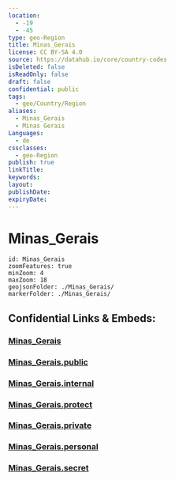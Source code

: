 ```yaml
---
location:
  - -19
  - -45
type: geo-Region
title: Minas_Gerais
license: CC BY-SA 4.0
source: https://datahub.io/core/country-codes
isDeleted: false
isReadOnly: false
draft: false
confidential: public
tags:
  - geo/Country/Region
aliases:
  - Minas_Gerais
  - Minas Gerais
Languages:
  - de
cssclasses:
  - geo-Region
publish: true
linkTitle:
keywords:
layout:
publishDate:
expiryDate:
---
```


# Minas_Gerais

```leaflet
id: Minas_Gerais
zoomFeatures: true 
minZoom: 4 
maxZoom: 18
geojsonFolder: ./Minas_Gerais/
markerFolder: ./Minas_Gerais/
```


## Confidential Links & Embeds: 

### [Minas_Gerais](/_Standards/Earth/Continent/America~South/Brazil/states~Brazil/Minas_Gerais.md) 

### [Minas_Gerais.public](/_public/Earth/Continent/America~South/Brazil/states~Brazil/Minas_Gerais.public.md) 

### [Minas_Gerais.internal](/_internal/Earth/Continent/America~South/Brazil/states~Brazil/Minas_Gerais.internal.md) 

### [Minas_Gerais.protect](/_protect/Earth/Continent/America~South/Brazil/states~Brazil/Minas_Gerais.protect.md) 

### [Minas_Gerais.private](/_private/Earth/Continent/America~South/Brazil/states~Brazil/Minas_Gerais.private.md) 

### [Minas_Gerais.personal](/_personal/Earth/Continent/America~South/Brazil/states~Brazil/Minas_Gerais.personal.md) 

### [Minas_Gerais.secret](/_secret/Earth/Continent/America~South/Brazil/states~Brazil/Minas_Gerais.secret.md)

